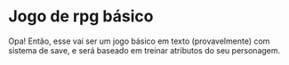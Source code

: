 # Jogo de rpg básico
Opa! Então, esse vai ser um jogo básico em texto (provavelmente) com sistema de save, e será baseado em treinar atributos do seu personagem.